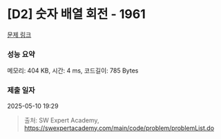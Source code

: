 # [D2] 숫자 배열 회전 - 1961 

[문제 링크](https://swexpertacademy.com/main/code/problem/problemDetail.do?contestProbId=AV5Pq-OKAVYDFAUq) 

### 성능 요약

메모리: 404 KB, 시간: 4 ms, 코드길이: 785 Bytes

### 제출 일자

2025-05-10 19:29



> 출처: SW Expert Academy, https://swexpertacademy.com/main/code/problem/problemList.do